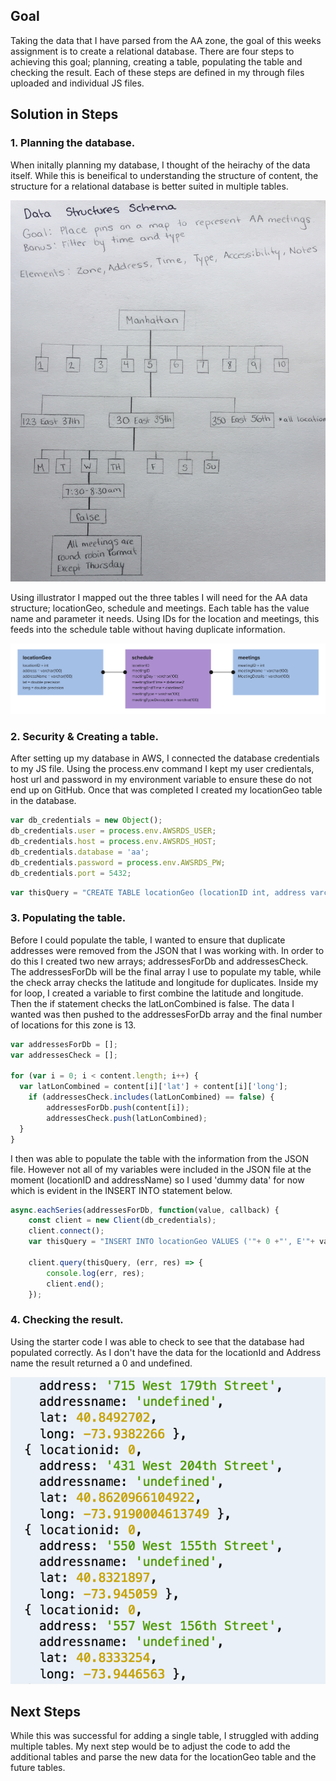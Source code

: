 ## Goal 
Taking the data that I have parsed from the AA zone, the goal of this weeks assignment is to create a relational database. There are four steps to achieving this goal; planning, creating a table, populating the table and checking the result. Each of these steps are defined in my through files uploaded and individual JS files. 

## Solution in Steps

### 1. Planning the database. 
When initally planning my database, I thought of the heirachy of the data itself. While this is beneifical to understanding the structure of content, the structure for a relational database is better suited in multiple tables. 

![Image of AA Data Hierarchy](https://github.com/lulujordanna/data-structures/blob/master/week04/files/aaHierarchy.jpg)

Using illustrator I mapped out the three tables I will need for the AA data structure; locationGeo, schedule and meetings. Each table has the value name and parameter it needs. Using IDs for the location and meetings, this feeds into the schedule table without having duplicate information.  

![Image of AA Data Structure](https://github.com/lulujordanna/data-structures/blob/master/week04/files/aaSchema.png)


### 2. Security & Creating a table. 
After setting up my database in AWS, I connected the database credentials to my JS file. Using the process.env command I kept my user credientals, host url and password in my environment variable to ensure these do not end up on GitHub. Once that was completed I created my locationGeo table in the database. 
```javascript
var db_credentials = new Object();
db_credentials.user = process.env.AWSRDS_USER;
db_credentials.host = process.env.AWSRDS_HOST;
db_credentials.database = 'aa';
db_credentials.password = process.env.AWSRDS_PW;
db_credentials.port = 5432;
```
```javascript
var thisQuery = "CREATE TABLE locationGeo (locationID int, address varchar(100), addressName varchar(100), lat double precision, long double precision);";
```

### 3. Populating the table.  
Before I could populate the table, I wanted to ensure that duplicate addresses were removed from the JSON that I was working with. In order to do this I created two new arrays; addressesForDb and addressesCheck. The addressesForDb will be the final array I use to populate my table, while the check array checks the latitude and longitude for duplicates. Inside my for loop, I created a variable to first combine the latitude and longitude. Then the if statement checks the latLonCombined is false. The data I wanted was then pushed to the addressesForDb array and the final number of locations for this zone is 13. 
```javascript
var addressesForDb = [];
var addressesCheck = [];

for (var i = 0; i < content.length; i++) {
  var latLonCombined = content[i]['lat'] + content[i]['long'];
    if (addressesCheck.includes(latLonCombined) == false) {
        addressesForDb.push(content[i]);
        addressesCheck.push(latLonCombined);
  }
}
```

I then was able to populate the table with the information from the JSON file. However not all of my variables were included in the JSON file at the moment (locationID and addressName) so I used 'dummy data' for now which is evident in the INSERT INTO statement below.  
```javascript
async.eachSeries(addressesForDb, function(value, callback) {
    const client = new Client(db_credentials);
    client.connect();
    var thisQuery = "INSERT INTO locationGeo VALUES ('"+ 0 +"', E'"+ value.street +"', '"+ value.NULL +"', " + value.lat + ", " + value.long + ");";
    
    client.query(thisQuery, (err, res) => {
        console.log(err, res);
        client.end();
    });
```

### 4. Checking the result. 
Using the starter code I was able to check to see that the database had populated correctly. As I don't have the data for the locationId and Address name the result returned a 0 and undefined. 

![Image of database check](https://github.com/lulujordanna/data-structures/blob/master/week04/files/databaseCheck.png)

## Next Steps

While this was successful for adding a single table, I struggled with adding multiple tables. My next step would be to adjust the code to add the additional tables and parse the new data for the locationGeo table and the future tables. 
